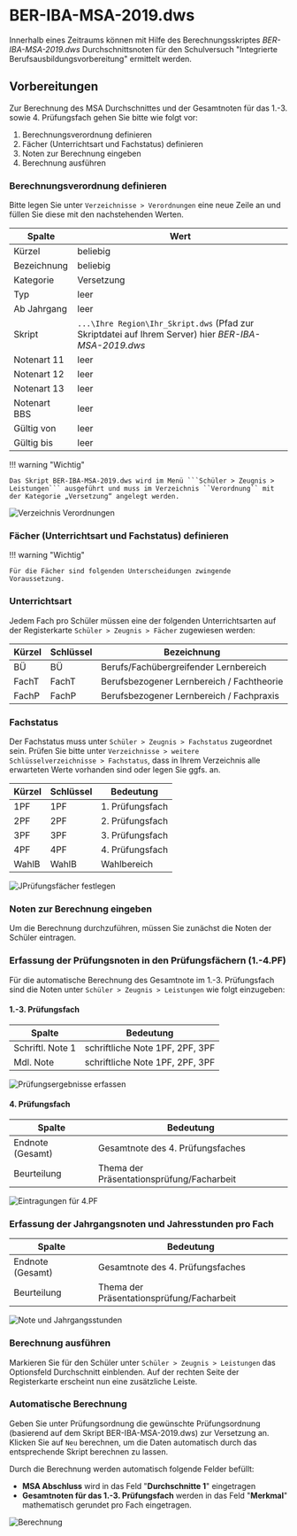 # BER-IBA-MSA-2019.dws

Innerhalb eines Zeitraums können mit Hilfe des Berechnungsskriptes _BER-IBA-MSA-2019.dws_
Durchschnittsnoten für den Schulversuch "Integrierte Berufsausbildungsvorbereitung" ermittelt werden.

## Vorbereitungen

Zur Berechnung des MSA Durchschnittes und der Gesamtnoten für das 1.-3. sowie 4. Prüfungsfach gehen Sie bitte wie folgt vor:

1. Berechnungsverordnung definieren
2. Fächer (Unterrichtsart und Fachstatus) definieren
3. Noten zur Berechnung eingeben
4. Berechnung ausführen

### Berechnungsverordnung definieren

Bitte legen Sie unter ```Verzeichnisse > Verordnungen``` eine neue Zeile an und füllen Sie diese mit den nachstehenden Werten.

| Spalte       | Wert                                     |
|--------------|------------------------------------------|
| Kürzel       | beliebig                                 |
| Bezeichnung  | beliebig                                 |
| Kategorie    | Versetzung                               |
| Typ          | leer                                     |
| Ab Jahrgang  | leer                                     |
| Skript       | ```...\Ihre Region\Ihr_Skript.dws``` (Pfad zur Skriptdatei auf Ihrem Server) hier _BER-IBA-MSA-2019.dws_ |
| Notenart 11  | leer                                     |
| Notenart 12  | leer                                     |
| Notenart 13  | leer                                     |
| Notenart BBS | leer                                     |
| Gültig von   | leer                                     |
| Gültig bis   | leer                                     |

!!! warning "Wichtig"

    Das Skript BER-IBA-MSA-2019.dws wird im Menü ```Schüler > Zeugnis > Leistungen``` ausgeführt und muss im Verzeichnis ``Verordnung`` mit der Kategorie „Versetzung“ angelegt werden.

![Verzeichnis Verordnungen](/assets/images/Durchschnitt/MSA.IBA.png)

### Fächer (Unterrichtsart und Fachstatus) definieren

!!! warning "Wichtig"

    Für die Fächer sind folgenden Unterscheidungen zwingende Voraussetzung.

### Unterrichtsart

Jedem Fach pro Schüler müssen eine der folgenden Unterrichtsarten auf der Registerkarte ``Schüler > Zeugnis > Fächer`` zugewiesen werden:

|Kürzel |Schlüssel|Bezeichnung|
|--|--|--|
|BÜ|BÜ |Berufs/Fachübergreifender Lernbereich|
|FachT| FachT |Berufsbezogener Lernbereich / Fachtheorie|
|FachP| FachP |Berufsbezogener Lernbereich / Fachpraxis|

### Fachstatus

Der Fachstatus muss unter ``Schüler > Zeugnis > Fachstatus`` zugeordnet sein.
Prüfen Sie bitte unter ```Verzeichnisse > weitere Schlüsselverzeichnisse > Fachstatus```,  dass in Ihrem Verzeichnis alle erwarteten Werte vorhanden sind oder legen Sie ggfs. an.

| Kürzel | Schlüssel | Bedeutung       |
|--------|-----------|-----------------|
| 1PF    | 1PF       | 1. Prüfungsfach |
| 2PF    | 2PF       | 2. Prüfungsfach |
| 3PF    | 3PF       | 3. Prüfungsfach |
| 4PF    | 4PF       | 4. Prüfungsfach |
| WahlB  | WahlB     | Wahlbereich     |

![JPrüfungsfächer festlegen](/assets/images/MSA.IBA.Prüfungsfächer.png)

### Noten zur Berechnung eingeben

Um die Berechnung durchzuführen, müssen Sie zunächst die Noten der Schüler eintragen.

### Erfassung der Prüfungsnoten in den Prüfungsfächern (1.-4.PF)

Für die automatische Berechnung des Gesamtnote im 1.-3. Prüfungsfach sind die Noten unter  ``Schüler > Zeugnis > Leistungen`` wie folgt einzugeben:

#### 1.-3. Prüfungsfach

| Spalte           | Bedeutung                       |
|------------------|---------------------------------|
| Schriftl. Note 1 | schriftliche Note 1PF, 2PF, 3PF |
| Mdl. Note        | schriftliche Note 1PF, 2PF, 3PF |

![Prüfungsergebnisse erfassen](/assets/images/MSA.IBA.Prüfungsfächer.Schrift.Mdl.png)

#### 4. Prüfungsfach

| Spalte           | Bedeutung                                |
|------------------|------------------------------------------|
| Endnote (Gesamt) | Gesamtnote des 4. Prüfungsfaches         |
| Beurteilung      | Thema der Präsentationsprüfung/Facharbeit |

![Eintragungen für 4.PF](/assets/images/MSA.IBA.4.PF.png)

### Erfassung der Jahrgangsnoten und Jahresstunden pro Fach

| Spalte           | Bedeutung                                |
|------------------|------------------------------------------|
| Endnote (Gesamt) | Gesamtnote des 4. Prüfungsfaches         |
| Beurteilung      | Thema der Präsentationsprüfung/Facharbeit |

![Note und Jahrgangsstunden](/assets/images/MSA.IBA.Jahresnoten.png)

### Berechnung ausführen

Markieren Sie für den Schüler unter ``Schüler > Zeugnis > Leistungen`` das Optionsfeld Durchschnitt einblenden. Auf der rechten Seite der Registerkarte erscheint nun eine zusätzliche Leiste.

### Automatische Berechnung

Geben Sie unter Prüfungsordnung die gewünschte Prüfungsordnung (basierend auf dem Skript BER-IBA-MSA-2019.dws) zur Versetzung an. Klicken Sie auf ``Neu`` berechnen, um die Daten automatisch durch das entsprechende Skript berechnen zu lassen.

Durch die Berechnung werden automatisch folgende Felder befüllt:

* **MSA Abschluss** wird in das Feld "**Durchschnitte 1**" eingetragen
* **Gesamtnoten für das 1.-3. Prüfungsfach** werden in das Feld "**Merkmal**" mathematisch gerundet pro Fach eingetragen.

![Berechnung](/assets/images/MSA.IBA.Durchschnitt.png)
